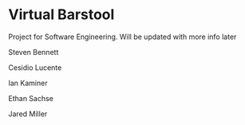# Virtual Barstool
Project for Software Engineering. Will be updated with more info later

Steven Bennett

Cesidio Lucente

Ian Kaminer

Ethan Sachse

Jared Miller
